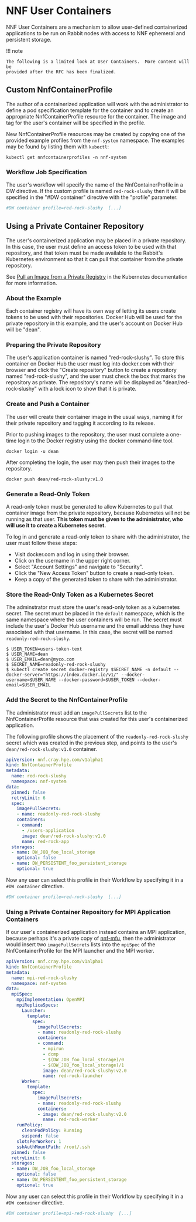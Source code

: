 # NNF User Containers

NNF User Containers are a mechanism to allow user-defined containerized
applications to be run on Rabbit nodes with access to NNF ephemeral and persistent storage.

!!! note

    The following is a limited look at User Containers.  More content will be
    provided after the RFC has been finalized.

## Custom NnfContainerProfile

The author of a containerized application will work with the administrator to
define a pod specification template for the container and to create an
appropriate NnfContainerProfile resource for the container.  The image and tag
for the user's container will be specified in the profile.

New NnfContainerProfile resources may be created by copying one of the provided
example profiles from the `nnf-system` namespace.  The examples may be found by listing them with `kubectl`:

```console
kubectl get nnfcontainerprofiles -n nnf-system
```

### Workflow Job Specification

The user's workflow will specify the name of the NnfContainerProfile in a DW
directive.  If the custom profile is named `red-rock-slushy` then it will be
specified in the "#DW container" directive with the "profile" parameter.

```bash
#DW container profile=red-rock-slushy  [...]
```

## Using a Private Container Repository

The user's containerized application may be placed in a private repository.  In
this case, the user must define an access token to be used with that repository,
and that token must be made available to the Rabbit's Kubernetes environment
so that it can pull that container from the private repository.

See [Pull an Image from a Private Registry](https://kubernetes.io/docs/tasks/configure-pod-container/pull-image-private-registry/) in the Kubernetes documentation
for more information.

### About the Example

Each container registry will have its own way of letting its users create tokens to
be used with their repositories.  Docker Hub will be used for the private repository in this example, and the user's account on Docker Hub will be "dean".

### Preparing the Private Repository

The user's application container is named "red-rock-slushy".  To store this container
on Docker Hub the user must log into docker.com with their browser and click the "Create repository" button to create a repository named "red-rock-slushy", and the user must check the box that marks the repository as private.  The repository's name will be displayed as "dean/red-rock-slushy" with a lock icon to show that it is private.

### Create and Push a Container

The user will create their container image in the usual ways, naming it for their private repository and tagging it according to its release.

Prior to pushing images to the repository, the user must complete a one-time login to the Docker registry using the docker command-line tool.

```console
docker login -u dean
```

After completing the login, the user may then push their images to the repository.

```console
docker push dean/red-rock-slushy:v1.0
```

### Generate a Read-Only Token

A read-only token must be generated to allow Kubernetes to pull that container
image from the private repository, because Kubernetes will not be running as
that user.  **This token must be given to the administrator, who will use it to create a Kubernetes secret.**

To log in and generate a read-only token to share with the administrator, the user must follow these steps:

- Visit docker.com and log in using their browser.
- Click on the username in the upper right corner.
- Select "Account Settings" and navigate to "Security".
- Click the "New Access Token" button to create a read-only token.
- Keep a copy of the generated token to share with the administrator.

### Store the Read-Only Token as a Kubernetes Secret

The adminstrator must store the user's read-only token as a kubernetes secret.  The
secret must be placed in the `default` namespace, which is the same namespace
where the user containers will be run.  The secret must include the user's Docker
Hub username and the email address they have associated with that username.  In
this case, the secret will be named `readonly-red-rock-slushy`.

```console
$ USER_TOKEN=users-token-text
$ USER_NAME=dean
$ USER_EMAIL=dean@myco.com
$ SECRET_NAME=readonly-red-rock-slushy
$ kubectl create secret docker-registry $SECRET_NAME -n default --docker-server="https://index.docker.io/v1/" --docker-username=$USER_NAME --docker-password=$USER_TOKEN --docker-email=$USER_EMAIL
```

### Add the Secret to the NnfContainerProfile

The administrator must add an `imagePullSecrets` list to the NnfContainerProfile
resource that was created for this user's containerized application.

The following profile shows the placement of the `readonly-red-rock-slushy` secret
which was created in the previous step, and points to the user's
`dean/red-rock-slushy:v1.0` container.

```yaml
apiVersion: nnf.cray.hpe.com/v1alpha1
kind: NnfContainerProfile
metadata:
  name: red-rock-slushy
  namespace: nnf-system
data:
  pinned: false
  retryLimit: 6
  spec:
    imagePullSecrets:
    - name: readonly-red-rock-slushy
    containers:
    - command:
      - /users-application
      image: dean/red-rock-slushy:v1.0
      name: red-rock-app
  storages:
  - name: DW_JOB_foo_local_storage
    optional: false
  - name: DW_PERSISTENT_foo_persistent_storage
    optional: true
```

Now any user can select this profile in their Workflow by specifying it in a
`#DW container` directive.

```bash
#DW container profile=red-rock-slushy  [...]
```

### Using a Private Container Repository for MPI Application Containers

If our user's containerized application instead contains an MPI application,
because perhaps it's a private copy of [nnf-mfu](https://github.com/NearNodeFlash/nnf-mfu),
then the administrator would insert two `imagePullSecrets` lists into the
`mpiSpec` of the NnfContainerProfile for the MPI launcher and the MPI worker.

```yaml
apiVersion: nnf.cray.hpe.com/v1alpha1
kind: NnfContainerProfile
metadata:
  name: mpi-red-rock-slushy
  namespace: nnf-system
data:
  mpiSpec:
    mpiImplementation: OpenMPI
    mpiReplicaSpecs:
      Launcher:
        template:
          spec:
            imagePullSecrets:
            - name: readonly-red-rock-slushy
            containers:
            - command:
              - mpirun
              - dcmp
              - $(DW_JOB_foo_local_storage)/0
              - $(DW_JOB_foo_local_storage)/1
              image: dean/red-rock-slushy:v2.0
              name: red-rock-launcher
      Worker:
        template:
          spec:
            imagePullSecrets:
            - name: readonly-red-rock-slushy
            containers:
            - image: dean/red-rock-slushy:v2.0
              name: red-rock-worker
    runPolicy:
      cleanPodPolicy: Running
      suspend: false
    slotsPerWorker: 1
    sshAuthMountPath: /root/.ssh
  pinned: false
  retryLimit: 6
  storages:
  - name: DW_JOB_foo_local_storage
    optional: false
  - name: DW_PERSISTENT_foo_persistent_storage
    optional: true
```

Now any user can select this profile in their Workflow by specifying it in a
`#DW container` directive.

```bash
#DW container profile=mpi-red-rock-slushy  [...]
```


